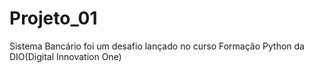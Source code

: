 # Projeto_01
Sistema Bancário foi um desafio lançado no curso Formação Python da DIO(Digital Innovation One)
